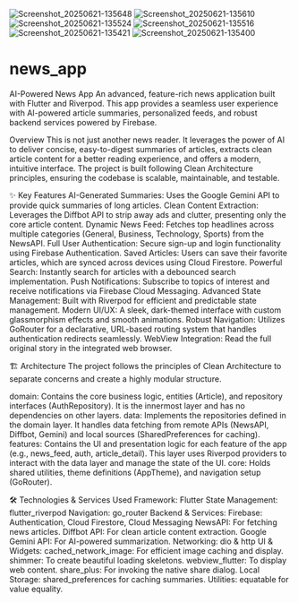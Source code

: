 ![Screenshot_20250621-135648](https://github.com/user-attachments/assets/e3d54565-65aa-49f4-9eb0-7be68b922f7e)
![Screenshot_20250621-135610](https://github.com/user-attachments/assets/3c7b0af5-b1e5-4f2e-a5d1-d8396d705a60)
![Screenshot_20250621-135524](https://github.com/user-attachments/assets/97da20ea-1fb6-40a7-bc34-3c88875e220f)
![Screenshot_20250621-135516](https://github.com/user-attachments/assets/e82ef1c6-1da6-4e02-9e5d-39ae91df34bf)
![Screenshot_20250621-135421](https://github.com/user-attachments/assets/d6fde109-cb7a-4345-a504-ef8ac3f9cf1e)
![Screenshot_20250621-135400](https://github.com/user-attachments/assets/b86e0380-d11f-4570-9a3a-48831d78b5b8)
# news_app
AI-Powered News App
An advanced, feature-rich news application built with Flutter and Riverpod. This app provides a seamless user experience with AI-powered article summaries, personalized feeds, and robust backend services powered by Firebase.

Overview
This is not just another news reader. It leverages the power of AI to deliver concise, easy-to-digest summaries of articles, extracts clean article content for a better reading experience, and offers a modern, intuitive interface. The project is built following Clean Architecture principles, ensuring the codebase is scalable, maintainable, and testable.

✨ Key Features
AI-Generated Summaries: Uses the Google Gemini API to provide quick summaries of long articles.
Clean Content Extraction: Leverages the Diffbot API to strip away ads and clutter, presenting only the core article content.
Dynamic News Feed: Fetches top headlines across multiple categories (General, Business, Technology, Sports) from the NewsAPI.
Full User Authentication: Secure sign-up and login functionality using Firebase Authentication.
Saved Articles: Users can save their favorite articles, which are synced across devices using Cloud Firestore.
Powerful Search: Instantly search for articles with a debounced search implementation.
Push Notifications: Subscribe to topics of interest and receive notifications via Firebase Cloud Messaging.
Advanced State Management: Built with Riverpod for efficient and predictable state management.
Modern UI/UX: A sleek, dark-themed interface with custom glassmorphism effects and smooth animations.
Robust Navigation: Utilizes GoRouter for a declarative, URL-based routing system that handles authentication redirects seamlessly.
WebView Integration: Read the full original story in the integrated web browser.

🏗️ Architecture
The project follows the principles of Clean Architecture to separate concerns and create a highly modular structure.

domain: Contains the core business logic, entities (Article), and repository interfaces (AuthRepository). It is the innermost layer and has no dependencies on other layers.
data: Implements the repositories defined in the domain layer. It handles data fetching from remote APIs (NewsAPI, Diffbot, Gemini) and local sources (SharedPreferences for caching).
features: Contains the UI and presentation logic for each feature of the app (e.g., news_feed, auth, article_detail). This layer uses Riverpod providers to interact with the data layer and manage the state of the UI.
core: Holds shared utilities, theme definitions (AppTheme), and navigation setup (GoRouter).

🛠️ Technologies & Services Used
Framework: Flutter
State Management: flutter_riverpod
Navigation: go_router
Backend & Services:
Firebase: Authentication, Cloud Firestore, Cloud Messaging
NewsAPI: For fetching news articles.
Diffbot API: For clean article content extraction.
Google Gemini API: For AI-powered summarization.
Networking: dio & http
UI & Widgets:
cached_network_image: For efficient image caching and display.
shimmer: To create beautiful loading skeletons.
webview_flutter: To display web content.
share_plus: For invoking the native share dialog.
Local Storage: shared_preferences for caching summaries.
Utilities: equatable for value equality.

